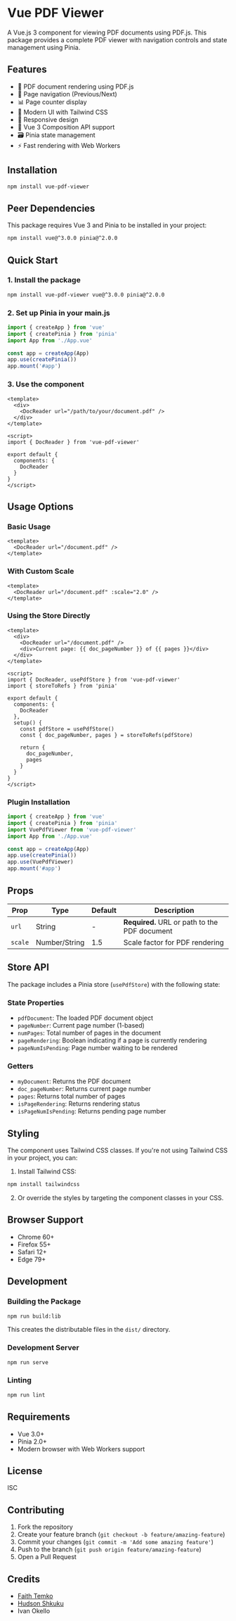 # Vue PDF Viewer

A Vue.js 3 component for viewing PDF documents using PDF.js. This package provides a complete PDF viewer with navigation controls and state management using Pinia.

## Features

- 📄 PDF document rendering using PDF.js
- 🔄 Page navigation (Previous/Next)
- 📊 Page counter display
- 🎨 Modern UI with Tailwind CSS
- 📱 Responsive design
- 🔧 Vue 3 Composition API support
- 🗃️ Pinia state management
- ⚡ Fast rendering with Web Workers

## Installation

```bash
npm install vue-pdf-viewer
```

## Peer Dependencies

This package requires Vue 3 and Pinia to be installed in your project:

```bash
npm install vue@^3.0.0 pinia@^2.0.0
```

## Quick Start

### 1. Install the package

```bash
npm install vue-pdf-viewer vue@^3.0.0 pinia@^2.0.0
```

### 2. Set up Pinia in your main.js

```javascript
import { createApp } from 'vue'
import { createPinia } from 'pinia'
import App from './App.vue'

const app = createApp(App)
app.use(createPinia())
app.mount('#app')
```

### 3. Use the component

```vue
<template>
  <div>
    <DocReader url="/path/to/your/document.pdf" />
  </div>
</template>

<script>
import { DocReader } from 'vue-pdf-viewer'

export default {
  components: {
    DocReader
  }
}
</script>
```

## Usage Options

### Basic Usage

```vue
<template>
  <DocReader url="/document.pdf" />
</template>
```

### With Custom Scale

```vue
<template>
  <DocReader url="/document.pdf" :scale="2.0" />
</template>
```

### Using the Store Directly

```vue
<template>
  <div>
    <DocReader url="/document.pdf" />
    <div>Current page: {{ doc_pageNumber }} of {{ pages }}</div>
  </div>
</template>

<script>
import { DocReader, usePdfStore } from 'vue-pdf-viewer'
import { storeToRefs } from 'pinia'

export default {
  components: {
    DocReader
  },
  setup() {
    const pdfStore = usePdfStore()
    const { doc_pageNumber, pages } = storeToRefs(pdfStore)
    
    return {
      doc_pageNumber,
      pages
    }
  }
}
</script>
```

### Plugin Installation

```javascript
import { createApp } from 'vue'
import { createPinia } from 'pinia'
import VuePdfViewer from 'vue-pdf-viewer'
import App from './App.vue'

const app = createApp(App)
app.use(createPinia())
app.use(VuePdfViewer)
app.mount('#app')
```

## Props

| Prop | Type | Default | Description |
|------|------|---------|-------------|
| `url` | String | - | **Required.** URL or path to the PDF document |
| `scale` | Number/String | 1.5 | Scale factor for PDF rendering |

## Store API

The package includes a Pinia store (`usePdfStore`) with the following state:

### State Properties

- `pdfDocument`: The loaded PDF document object
- `pageNumber`: Current page number (1-based)
- `numPages`: Total number of pages in the document
- `pageRendering`: Boolean indicating if a page is currently rendering
- `pageNumIsPending`: Page number waiting to be rendered

### Getters

- `myDocument`: Returns the PDF document
- `doc_pageNumber`: Returns current page number
- `pages`: Returns total number of pages
- `isPageRendering`: Returns rendering status
- `isPageNumIsPending`: Returns pending page number

## Styling

The component uses Tailwind CSS classes. If you're not using Tailwind CSS in your project, you can:

1. Install Tailwind CSS:
```bash
npm install tailwindcss
```

2. Or override the styles by targeting the component classes in your CSS.

## Browser Support

- Chrome 60+
- Firefox 55+
- Safari 12+
- Edge 79+

## Development

### Building the Package

```bash
npm run build:lib
```

This creates the distributable files in the `dist/` directory.

### Development Server

```bash
npm run serve
```

### Linting

```bash
npm run lint
```

## Requirements

- Vue 3.0+
- Pinia 2.0+
- Modern browser with Web Workers support

## License

ISC

## Contributing

1. Fork the repository
2. Create your feature branch (`git checkout -b feature/amazing-feature`)
3. Commit your changes (`git commit -m 'Add some amazing feature'`)
4. Push to the branch (`git push origin feature/amazing-feature`)
5. Open a Pull Request

## Credits

- [Faith Temko](https://signwithtemko.co.ke/)
- [Hudson Shkuku](https://esenta.co.ke/)
- Ivan Okello